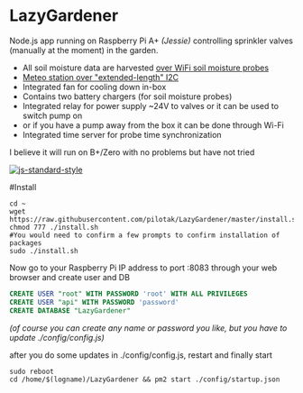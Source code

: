 LazyGardener
==========
Node.js app running on Raspberry Pi A+ _(Jessie)_ controlling sprinkler valves (manually at the moment) in the garden.

* All soil moisture data are harvested [over WiFi soil moisture probes](../../../LazyGardener-probes)
* [Meteo station over "extended-length" I2C](../../../LazyGardener-meteo)
* Integrated fan for cooling down in-box
* Contains two battery chargers (for soil moisture probes)
* Integrated relay for power supply ~24V to valves or it can be used to switch pump on
* or if you have a pump away from the box it can be done through Wi-Fi
* Integrated time server for probe time synchronization

I believe it will run on B+/Zero with no problems but have not tried

[![js-standard-style](https://cdn.rawgit.com/feross/standard/master/badge.svg)](https://github.com/feross/standard)

#Install
```Shell
cd ~
wget https://raw.githubusercontent.com/pilotak/LazyGardener/master/install.sh
chmod 777 ./install.sh
#You would need to confirm a few prompts to confirm installation of packages
sudo ./install.sh 
```
Now go to your Raspberry Pi IP address to port :8083 through your web browser and create user and DB
```SQL
CREATE USER "root" WITH PASSWORD 'root' WITH ALL PRIVILEGES
CREATE USER "api" WITH PASSWORD 'password'
CREATE DATABASE "LazyGardener"
```
_(of course you can create any name or password you like, but you have to update ./config/config.js)_

after you do some updates in ./config/config.js, restart and finally start
```Shell
sudo reboot
cd /home/$(logname)/LazyGardener && pm2 start ./config/startup.json
```
